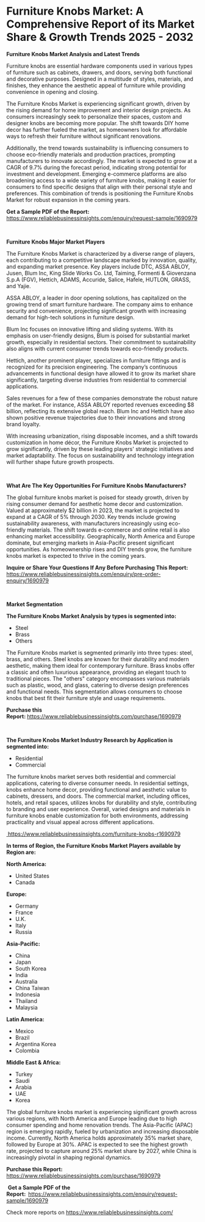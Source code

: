 <p><h1>Furniture Knobs Market: A Comprehensive Report of its Market Share & Growth Trends 2025 - 2032</h1></p><p><strong>Furniture Knobs Market Analysis and Latest Trends</strong></p>
<p><p>Furniture knobs are essential hardware components used in various types of furniture such as cabinets, drawers, and doors, serving both functional and decorative purposes. Designed in a multitude of styles, materials, and finishes, they enhance the aesthetic appeal of furniture while providing convenience in opening and closing.</p><p>The Furniture Knobs Market is experiencing significant growth, driven by the rising demand for home improvement and interior design projects. As consumers increasingly seek to personalize their spaces, custom and designer knobs are becoming more popular. The shift towards DIY home decor has further fueled the market, as homeowners look for affordable ways to refresh their furniture without significant renovations.</p><p>Additionally, the trend towards sustainability is influencing consumers to choose eco-friendly materials and production practices, prompting manufacturers to innovate accordingly. The market is expected to grow at a CAGR of 9.7% during the forecast period, indicating strong potential for investment and development. Emerging e-commerce platforms are also broadening access to a wide variety of furniture knobs, making it easier for consumers to find specific designs that align with their personal style and preferences. This combination of trends is positioning the Furniture Knobs Market for robust expansion in the coming years.</p></p>
<p><strong>Get a Sample PDF of the Report:&nbsp;</strong> <a href="https://www.reliablebusinessinsights.com/enquiry/request-sample/1690979?utm_campaign=96&utm_medium=2&utm_source=Github&utm_content=ia&utm_term=06012025&utm_id=furniture-knobs">https://www.reliablebusinessinsights.com/enquiry/request-sample/1690979</a></p>
<p>&nbsp;</p>
<p><strong>Furniture Knobs Major Market Players</strong></p>
<p><p>The Furniture Knobs Market is characterized by a diverse range of players, each contributing to a competitive landscape marked by innovation, quality, and expanding market presence. Key players include DTC, ASSA ABLOY, Jusen, Blum Inc, King Slide Works Co. Ltd, Taiming, Formenti & Giovenzana S.p.A (FGV), Hettich, ADAMS, Accuride, Salice, Hafele, HUTLON, GRASS, and Yajie.</p><p>ASSA ABLOY, a leader in door opening solutions, has capitalized on the growing trend of smart furniture hardware. The company aims to enhance security and convenience, projecting significant growth with increasing demand for high-tech solutions in furniture design.</p><p>Blum Inc focuses on innovative lifting and sliding systems. With its emphasis on user-friendly designs, Blum is poised for substantial market growth, especially in residential sectors. Their commitment to sustainability also aligns with current consumer trends towards eco-friendly products.</p><p>Hettich, another prominent player, specializes in furniture fittings and is recognized for its precision engineering. The company’s continuous advancements in functional design have allowed it to grow its market share significantly, targeting diverse industries from residential to commercial applications.</p><p>Sales revenues for a few of these companies demonstrate the robust nature of the market. For instance, ASSA ABLOY reported revenues exceeding $8 billion, reflecting its extensive global reach. Blum Inc and Hettich have also shown positive revenue trajectories due to their innovations and strong brand loyalty.</p><p>With increasing urbanization, rising disposable incomes, and a shift towards customization in home décor, the Furniture Knobs Market is projected to grow significantly, driven by these leading players' strategic initiatives and market adaptability. The focus on sustainability and technology integration will further shape future growth prospects.</p></p>
<p>&nbsp;</p>
<p><strong>What Are The Key Opportunities For Furniture Knobs Manufacturers?</strong></p>
<p><p>The global furniture knobs market is poised for steady growth, driven by rising consumer demand for aesthetic home decor and customization. Valued at approximately $2 billion in 2023, the market is projected to expand at a CAGR of 5% through 2030. Key trends include growing sustainability awareness, with manufacturers increasingly using eco-friendly materials. The shift towards e-commerce and online retail is also enhancing market accessibility. Geographically, North America and Europe dominate, but emerging markets in Asia-Pacific present significant opportunities. As homeownership rises and DIY trends grow, the furniture knobs market is expected to thrive in the coming years.</p></p>
<p><strong>Inquire or Share Your Questions If Any Before Purchasing This Report:</strong> <a href="https://www.reliablebusinessinsights.com/enquiry/pre-order-enquiry/1690979?utm_campaign=96&utm_medium=2&utm_source=Github&utm_content=ia&utm_term=06012025&utm_id=furniture-knobs">https://www.reliablebusinessinsights.com/enquiry/pre-order-enquiry/1690979</a></p>
<p>&nbsp;</p>
<p><strong>Market Segmentation</strong></p>
<p><strong>The Furniture Knobs Market Analysis by types is segmented into:</strong></p>
<p><ul><li>Steel</li><li>Brass</li><li>Others</li></ul></p>
<p><p>The Furniture Knobs market is segmented primarily into three types: steel, brass, and others. Steel knobs are known for their durability and modern aesthetic, making them ideal for contemporary furniture. Brass knobs offer a classic and often luxurious appearance, providing an elegant touch to traditional pieces. The "others" category encompasses various materials such as plastic, wood, and glass, catering to diverse design preferences and functional needs. This segmentation allows consumers to choose knobs that best fit their furniture style and usage requirements.</p></p>
<p><strong>Purchase this Report:&nbsp;</strong><a href="https://www.reliablebusinessinsights.com/purchase/1690979?utm_campaign=96&utm_medium=2&utm_source=Github&utm_content=ia&utm_term=06012025&utm_id=furniture-knobs">https://www.reliablebusinessinsights.com/purchase/1690979</a></p>
<p>&nbsp;</p>
<p><strong>The Furniture Knobs Market Industry Research by Application is segmented into:</strong></p>
<p><ul><li>Residential</li><li>Commercial</li></ul></p>
<p><p>The furniture knobs market serves both residential and commercial applications, catering to diverse consumer needs. In residential settings, knobs enhance home decor, providing functional and aesthetic value to cabinets, dressers, and doors. The commercial market, including offices, hotels, and retail spaces, utilizes knobs for durability and style, contributing to branding and user experience. Overall, varied designs and materials in furniture knobs enable customization for both environments, addressing practicality and visual appeal across different applications.</p></p>
<p><a href="https://www.reliablebusinessinsights.com/furniture-knobs-r1690979?utm_campaign=96&utm_medium=2&utm_source=Github&utm_content=ia&utm_term=06012025&utm_id=furniture-knobs">&nbsp;https://www.reliablebusinessinsights.com/furniture-knobs-r1690979</a></p>
<p><strong>In terms of Region, the Furniture Knobs Market Players available by Region are:</strong></p>
<p>
    <p> <strong> North America: </strong>
        <ul>
            <li>United States</li>
            <li>Canada</li>
        </ul>
        </p> 
    <p> <strong> Europe: </strong>
        <ul>
            <li>Germany</li>
            <li>France</li>
            <li>U.K.</li>
            <li>Italy</li>
            <li>Russia</li>
        </ul>
        </p> 
    <p> <strong> Asia-Pacific: </strong>
        <ul>
            <li>China</li>
            <li>Japan</li>
            <li>South Korea</li>
            <li>India</li>
            <li>Australia</li>
            <li>China Taiwan</li>
            <li>Indonesia</li>
            <li>Thailand</li>
            <li>Malaysia</li>
        </ul>
        </p> 
    <p> <strong> Latin America: </strong>
        <ul>
            <li>Mexico</li>
            <li>Brazil</li>
            <li>Argentina Korea</li>
            <li>Colombia</li>
        </ul>
        </p> 
    <p> <strong> Middle East & Africa: </strong>
        <ul>
            <li>Turkey</li>
            <li>Saudi</li>
            <li>Arabia</li>
            <li>UAE</li>
            <li>Korea</li>
        </ul>
    </p>
    </p>
<p><p>The global furniture knobs market is experiencing significant growth across various regions, with North America and Europe leading due to high consumer spending and home renovation trends. The Asia-Pacific (APAC) region is emerging rapidly, fueled by urbanization and increasing disposable income. Currently, North America holds approximately 35% market share, followed by Europe at 30%. APAC is expected to see the highest growth rate, projected to capture around 25% market share by 2027, while China is increasingly pivotal in shaping regional dynamics.</p></p>
<p><strong>Purchase this Report: </strong><a href="https://www.reliablebusinessinsights.com/purchase/1690979?utm_campaign=96&utm_medium=2&utm_source=Github&utm_content=ia&utm_term=06012025&utm_id=furniture-knobs">https://www.reliablebusinessinsights.com/purchase/1690979</a></p>
<p>&nbsp;<strong>Get a Sample PDF of the Report:&nbsp;&nbsp;</strong><a href="https://www.reliablebusinessinsights.com/enquiry/request-sample/1690979?utm_campaign=96&utm_medium=2&utm_source=Github&utm_content=ia&utm_term=06012025&utm_id=furniture-knobs">https://www.reliablebusinessinsights.com/enquiry/request-sample/1690979</a></p>
<p><strong></strong></p>
<p>Check more reports on <a href="https://www.reliablebusinessinsights.com/?utm_campaign=96&utm_medium=2&utm_source=Github&utm_content=ia&utm_term=06012025&utm_id=furniture-knobs">https://www.reliablebusinessinsights.com/</a></p>